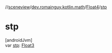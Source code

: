 //[sceneview](../../../index.md)/[dev.romainguy.kotlin.math](../index.md)/[Float4](index.md)/[stp](stp.md)

# stp

[androidJvm]\
var [stp](stp.md): [Float3](../-float3/index.md)
